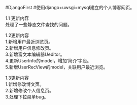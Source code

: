 #DjangoFirst
#使用django+uwsgi+mysql建立的个人博客网页。

1.1 更新内容  
处理了一些静态文件查找的问题。

1.2更新内容  
1.新增用户最近浏览页。  
2.新增用户信息修改页。  
3.新增富文本编辑器Ueditor。  
4.更新UserInfo的model，增加‘简介’字段。  
5.新增UserRecView的model，关联用户最近浏览。 

1.3更新内容  
1.新增修改博文页。  
2.新增修改个人信息页。  
3.处理下拉菜单bug。  
